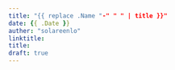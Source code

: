 ```yaml
---
title: "{{ replace .Name "-" " " | title }}"
date: {{ .Date }}
auther: "solareenlo"
linktitle:
title:
draft: true
---
```


